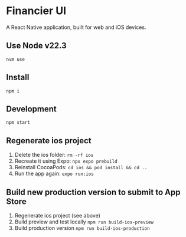 # Financier UI

A React Native application, built for web and iOS devices.

## Use Node v22.3
`nvm use`

## Install
`npm i`

## Development
`npm start`

## Regenerate ios project
1. Delete the ios folder:
`rm -rf ios`
2. Recreate it using Expo:
`npx expo prebuild`
3. Reinstall CocoaPods:
`cd ios && pod install && cd ..`
4. Run the app again:
`expo run:ios`

## Build new production version to submit to App Store
1. Regenerate ios project (see above)
2. Build preview and test locally
`npm run build-ios-preview`
3. Build production version
`npm run build-ios-production`
